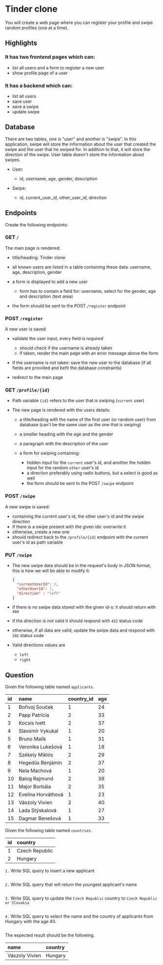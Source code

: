 # Tinder clone

You will create a web page where you can register your profile and swipe random
profiles (one at a time).

## Highlights

### It has two frontend pages which can:

  - list all users and a form to register a new user
  - show profile page of a user

### It has a backend which can:

  - list all users
  - save user
  - save a swipe
  - update swipe

## Database

There are two tables, one is "user" and another is "swipe".
In this application, swipe will store the information about the user that
created the swipe and the user that he swiped for. In addition to that,
it will store the direction of the swipe. User table doesn't store
the information about swipes.

- User:
  - id, username, age, gender, description

- Swipe:
  - id, current_user_id, other_user_id, direction

## Endpoints

Create the following endpoints:


### GET `/`

The main page is rendered:

- title/heading: Tinder clone
- all known users are listed in a table containing these data: username, age,
description, gender
- a form is displayed to add a new user
  - form has to contain a field for: username, select for the gender, age and
    description (text area)

- the form should be sent to the POST `/register` endpoint



### POST `/register`

A new user is saved:

- validate the user input, every field is *required*
  - should check if the username is already taken
  - if taken, render the main page with an error message above the form
- if the username is not taken: save the new user to the database (if all
fields are provided and befit the database constraints)

- redirect to the main page

### GET `/profile/{id}`

- Path variable `{id}` refers to the user that is swiping (`current` user)
- The new page is rendered with the users details:

  - a title/heading with the name of the first user (or random user) from database
  (can't be the same user as the one that is swiping)
  - a smaller heading with the age and the gender
  - a paragraph with the description of the user
  - a form for swiping containing:

    - hidden input for the `current` user's id, and another the
    hidden input for the random `other` user's id
    - a direction preferably using radio buttons, but a select is good as well
    - the form should be sent to the POST `/swipe` endpoint


### POST `/swipe`

A new swipe is saved:

  - containing the current user's id, the other user's id and the swipe
    direction
  - if there is a swipe present with the given ids: overwrite it
  - otherwise, create a new one
  - should redirect back to the `/profile/{id}` endpoint with the current user's
  id as path variable


### PUT `/swipe`

- The new swipe data should be in the request's body in JSON format, this is how
  we will be able to modify it:

  ```json
  {
    "currentUserId": 2,
    "otherUserId": 7,
    "direction" : "left"
  }
  ```

- if there is no swipe data stored with the given id-s: it should return with
`404`
- if the direction is not valid it should respond with `422` status code
- otherwise, if all data are valid, update the swipe data and respond with
`202` status code
- Valid directions values are
  - `left`
  - `right`

## Question

Given the following table named `applicants`.

| id | name               | country_id | age |
|:---|:-------------------|:-----------|:----|
| 1  | Bořivoj Souček     | 1          | 24  |
| 2  | Papp Patrícia      | 2          | 33  |
| 3  | Kocsis Ivett       | 2          | 37  |
| 4  | Slavomír Vykukal   | 1          | 20  |
| 5  | Bruno Malík        | 1          | 31  |
| 6  | Veronika Lukešová  | 1          | 18  |
| 7  | Székely Miklós     | 2          | 29  |
| 8  | Hegedüs Benjámin   | 2          | 37  |
| 9  | Nela Machová       | 1          | 20  |
| 10 | Balog Rajmund      | 2          | 39  |
| 11 | Major Borbála      | 2          | 35  |
| 12 | Evelína Horváthová | 1          | 23  |
| 13 | Vászoly Vivien     | 2          | 40  |
| 14 | Lada Stýskalová    | 1          | 27  |
| 15 | Dagmar Benešová    | 1          | 33  |

Given the following table named `countries`.

| id | country        |
|:---|:---------------|
| 1  | Czech Republic |
| 2  | Hungary        |


`1.` Write SQL query to insert a new applicant

  ```sql

  ```

`2.` Write SQL query that will return the youngest applicant's name

  ```sql

  ```

`3.` Write SQL query to update the `Czech Republic` country to `Czech Republic or Slovakia`

  ```sql

  ```

`4.` Write SQL query to select the name and the country of applicants from
Hungary with the age 40.

  ```sql

  ```

The expected result should be the following.

| name           | country |
|:---------------|:--------|
| Vászoly Vivien | Hungary |
